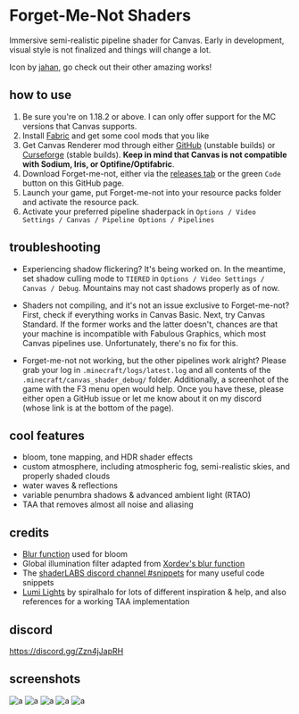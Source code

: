 # Forget-Me-Not Shaders

Immersive semi-realistic pipeline shader for Canvas. Early in development, visual style is not finalized and things will change a lot.

Icon by [jahan](https://www.instagram.com/jahan.artt/), go check out their other amazing works!

## how to use
1. Be sure you're on 1.18.2 or above. I can only offer support for the MC versions that Canvas supports.
2. Install [Fabric](https://fabricmc.net/) and get some cool mods that you like
3. Get Canvas Renderer mod through either [GitHub](https://github.com/vram-guild/canvas/releases) (unstable builds) or [Curseforge](https://www.curseforge.com/minecraft/mc-mods/canvas-renderer) (stable builds). **Keep in mind that Canvas is not compatible with Sodium, Iris, or Optifine/Optifabric**.
4. Download Forget-me-not, either via the [releases tab](https://github.com/Poisoned-Honey/ForgetMeNot-Shaders/releases) or the green `Code` button on this GitHub page.
5. Launch your game, put Forget-me-not into your resource packs folder and activate the resource pack.
6. Activate your preferred pipeline shaderpack in `Options / Video Settings / Canvas / Pipeline Options / Pipelines`

## troubleshooting
- Experiencing shadow flickering? It's being worked on. In the meantime, set shadow culling mode to `TIERED` in `Options / Video Settings / Canvas / Debug`. Mountains may not cast shadows properly as of now.

- Shaders not compiling, and it's not an issue exclusive to Forget-me-not? First, check if everything works in Canvas Basic. Next, try Canvas Standard. If the former works and the latter doesn't, chances are that your machine is incompatible with Fabulous Graphics, which most Canvas pipelines use. Unfortunately, there's no fix for this.

- Forget-me-not not working, but the other pipelines work alright? Please grab your log in `.minecraft/logs/latest.log` and all contents of the `.minecraft/canvas_shader_debug/` folder. Additionally, a screenhot of the game with the F3 menu open would help. Once you have these, please either open a GitHub issue or let me know about it on my discord (whose link is at the bottom of the page).

## cool features
- bloom, tone mapping, and HDR shader effects
- custom atmosphere, including atmospheric fog, semi-realistic skies, and properly shaded clouds
- water waves & reflections
- variable penumbra shadows & advanced ambient light (RTAO)
- TAA that removes almost all noise and aliasing

## credits
-  [Blur function](https://github.com/Jam3/glsl-fast-gaussian-blur) used for bloom
- Global illumination filter adapted from [Xordev's blur function](https://github.com/XorDev/Ominous-Shaderpack/blob/main/shaders/lib/Blur.inc)
- The [shaderLABS discord channel #snippets](https://discord.com/channels/237199950235041794/525510804494221312/959153316401655849) for many useful code snippets
- [Lumi Lights](https://github.com/spiralhalo/LumiLights) by spiralhalo for lots of different inspiration & help, and also references for a working TAA implementation

## discord
https://discord.gg/Zzn4jJapRH

## screenshots
![a](https://cdn.discordapp.com/attachments/734161464184799296/1003051783909802015/unknown.png)
![a](https://cdn.discordapp.com/attachments/839653070622818337/1003153222938148904/unknown.png)
![a](https://cdn.discordapp.com/attachments/736930818835873813/1003347482014654524/unknown.png)
![a](https://cdn.discordapp.com/attachments/839653070622818337/1003169821766209606/unknown.png)
![a](https://media.discordapp.net/attachments/903175815401975889/1003170619136938034/unknown.png?width=1276&height=676)